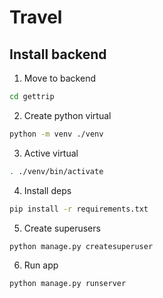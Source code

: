 # Travel

## Install backend

1. Move to backend
```bash
cd gettrip
```
2. Create python virtual 
```bash
python -m venv ./venv
```
3. Active virtual
```bash
. ./venv/bin/activate
```
4. Install deps
```bash
pip install -r requirements.txt
```
5. Create superusers
```bash
python manage.py createsuperuser
```
6. Run app
```bash
python manage.py runserver
```